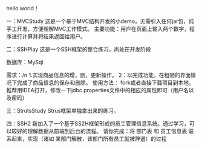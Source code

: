 hello world！


一：MVCStudy
这是一个基于MVC结构开发的小demo，无需引入任何jar包，纯手工开发，方便理解MVC工作模式。
主要功能：用户在页面上输入两个数字，程序进行计算并将结果返回给用户。

二：SSHPlay
这是一个SSH框架的整合练习，尚处在开发阶段

数据库：MySql

需求：/n
1.实现商品信息的增，删，更新操作。
2：以完成功能，在粗陋的界面情况下完成了商品信息的保存和删除。
使用方法：
fork或者直接下载项目到本地，推荐用IDEA打开，修改一下jdbc.properties文件中的相应的属性即可（用户名以及密码）

三：StrutsStudy
Strus框架单独拿出来的练习。

四：SSH2
新加入了一个基于SS2H框架形成的员工管理信息系统。通过学习，可以较好的理解数据从前端到后台的流程。
请你完成：将 部门表 和 员工信息表 联系起来，实现（诸如 某部门解散，该部门所有员工就被辞退）的过程
